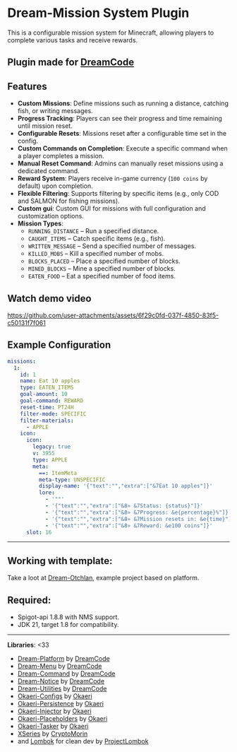 # Dream-Mission System Plugin

This is a configurable mission system for Minecraft, allowing players to complete various tasks and receive rewards.

## Plugin made for [DreamCode](https://www.youtube.com/@Keymilo)

## Features
- **Custom Missions**: Define missions such as running a distance, catching fish, or writing messages.
- **Progress Tracking**: Players can see their progress and time remaining until mission reset.
- **Configurable Resets**: Missions reset after a configurable time set in the config.
- **Custom Commands on Completion**: Execute a specific command when a player completes a mission.
- **Manual Reset Command**: Admins can manually reset missions using a dedicated command.
- **Reward System**: Players receive in-game currency (`100 coins` by default) upon completion.
- **Flexible Filtering**: Supports filtering by specific items (e.g., only COD and SALMON for fishing missions).
- **Custom gui**: Custom GUI for missions with full configuration and customization options.
- **Mission Types**:
    - `RUNNING_DISTANCE` – Run a specified distance.
    - `CAUGHT_ITEMS` – Catch specific items (e.g., fish).
    - `WRITTEN_MESSAGE` – Send a specified number of messages.
    - `KILLED_MOBS` – Kill a specified number of mobs.
    - `BLOCKS_PLACED` – Place a specified number of blocks.
    - `MINED_BLOCKS` – Mine a specified number of blocks.
    - `EATEN_FOOD` – Eat a specified number of food items.

## Watch demo video

https://github.com/user-attachments/assets/6f29c0fd-037f-4850-83f5-c50131f7f061



## Example Configuration
```yaml
missions:
  1:
    id: 1
    name: Eat 10 apples
    type: EATEN_ITEMS
    goal-amount: 10
    goal-command: REWARD
    reset-time: PT24H
    filter-mode: SPECIFIC
    filter-materials:
      - APPLE
    icon:
      icon:
        legacy: true
        v: 3955
        type: APPLE
        meta:
          ==: ItemMeta
          meta-type: UNSPECIFIC
          display-name: '{"text":"","extra":["&7Eat 10 apples"]}'
          lore:
            - '""'
            - '{"text":"","extra":["&8» &7Status: {status}"]}'
            - '{"text":"","extra":["&8» &7Progress: &e{percentage}%"]}'
            - '{"text":"","extra":["&8» &7Mission resets in: &e{time}"]}'
            - '{"text":"","extra":["&8» &7Reward: &e100 coins"]}'
      slot: 16
```
------

Working with template:
-----
Take a loot at [Dream-Otchlan](https://github.com/DreamPoland/dream-otchlan), example project based on platform.

**Required:**
-----
- Spigot-api 1.8.8 with NMS support.
- JDK 21, target 1.8 for compatibility.
------

**Libraries**: <33
- [Dream-Platform](https://github.com/DreamPoland/dream-platform) by [DreamCode](https://github.com/DreamPoland)
- [Dream-Menu](https://github.com/DreamPoland/dream-menu) by [DreamCode](https://github.com/DreamPoland)
- [Dream-Command](https://github.com/DreamPoland/dream-command) by [DreamCode](https://github.com/DreamPoland)
- [Dream-Notice](https://github.com/DreamPoland/dream-notice) by [DreamCode](https://github.com/DreamPoland)
- [Dream-Utilities](https://github.com/DreamPoland/dream-utilities) by [DreamCode](https://github.com/DreamPoland)
- [Okaeri-Configs](https://github.com/OkaeriPoland/okaeri-configs) by [Okaeri](https://github.com/OkaeriPoland)
- [Okaeri-Persistence](https://github.com/OkaeriPoland/okaeri-persistence) by [Okaeri](https://github.com/OkaeriPoland)
- [Okaeri-Injector](https://github.com/OkaeriPoland/okaeri-injector) by [Okaeri](https://github.com/OkaeriPoland)
- [Okaeri-Placeholders](https://github.com/OkaeriPoland/okaeri-placeholders) by [Okaeri](https://github.com/OkaeriPoland)
- [Okaeri-Tasker](https://github.com/OkaeriPoland/okaeri-tasker) by [Okaeri](https://github.com/OkaeriPoland)
- [XSeries](https://github.com/CryptoMorin/XSeries) by [CryptoMorin](https://github.com/CryptoMorin)
- and [Lombok](https://github.com/projectlombok/lombok) for clean dev by [ProjectLombok](https://github.com/projectlombok)

